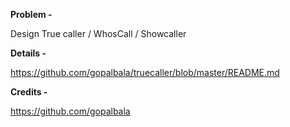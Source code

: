 **Problem -**

Design True caller / WhosCall / Showcaller

**Details -**

https://github.com/gopalbala/truecaller/blob/master/README.md


**Credits -**

https://github.com/gopalbala